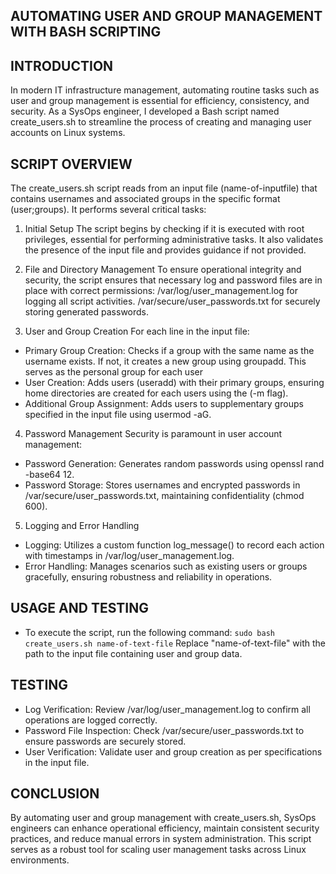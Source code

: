 ## AUTOMATING USER AND GROUP MANAGEMENT WITH BASH SCRIPTING

## INTRODUCTION
In modern IT infrastructure management, automating routine tasks such as user and group management is essential for efficiency, consistency, and security. As a SysOps engineer, I developed a Bash script named create_users.sh to streamline the process of creating and managing user accounts on Linux systems.

## SCRIPT OVERVIEW
The create_users.sh script reads from an input file (name-of-inputfile) that contains usernames and associated groups in the specific format (user;groups). It performs several critical tasks:

1. Initial Setup
The script begins by checking if it is executed with root privileges, essential for performing administrative tasks. It also validates the presence of the input file and provides guidance if not provided.

2. File and Directory Management
To ensure operational integrity and security, the script ensures that necessary log and password files are in place with correct permissions:
/var/log/user_management.log for logging all script activities.
/var/secure/user_passwords.txt for securely storing generated passwords.

3. User and Group Creation
For each line in the input file:
- Primary Group Creation: Checks if a group with the same name as the username exists. If not, it creates a new group using groupadd. This serves as the personal group for each user
- User Creation: Adds users (useradd) with their primary groups, ensuring home directories are created for each users using the (-m flag).
- Additional Group Assignment: Adds users to supplementary groups specified in the input file using usermod -aG.

4. Password Management
Security is paramount in user account management:
- Password Generation: Generates random passwords using openssl rand -base64 12.
- Password Storage: Stores usernames and encrypted passwords in /var/secure/user_passwords.txt, maintaining confidentiality (chmod 600).

5. Logging and Error Handling
- Logging: Utilizes a custom function log_message() to record each action with timestamps in /var/log/user_management.log.
- Error Handling: Manages scenarios such as existing users or groups gracefully, ensuring robustness and reliability in operations.

## USAGE AND TESTING

- To execute the script, run the following command: `sudo bash create_users.sh name-of-text-file`
  Replace "name-of-text-file" with the path to the input file containing user and group data.


## TESTING

- Log Verification: Review /var/log/user_management.log to confirm all operations are logged correctly.
- Password File Inspection: Check /var/secure/user_passwords.txt to ensure passwords are securely stored.
- User Verification: Validate user and group creation as per specifications in the input file.

## CONCLUSION

By automating user and group management with create_users.sh, SysOps engineers can enhance operational efficiency, maintain consistent security practices, and reduce manual errors in system administration. This script serves as a robust tool for scaling user management tasks across Linux environments.
